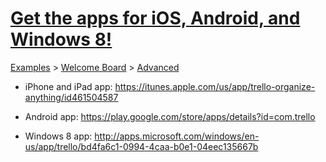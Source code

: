 # [Get the apps for iOS, Android, and Windows 8!](https://trello.com/c/nrGRIe2t/18-get-the-apps-for-ios-android-and-windows-8)

[Examples](../../README.md) > [Welcome Board](../README.md) > [Advanced](README.md)



- iPhone and iPad app: https://itunes.apple.com/us/app/trello-organize-anything/id461504587

- Android app: https://play.google.com/store/apps/details?id=com.trello

- Windows 8 app: http://apps.microsoft.com/windows/en-us/app/trello/bd4fa6c1-0994-4caa-b0e1-04eec135667b


